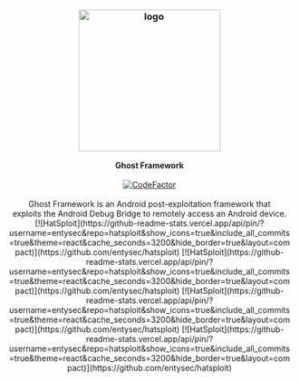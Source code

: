 <h3 align="center"><img src="https://user-images.githubusercontent.com/54115104/116760735-6da1e780-aa1e-11eb-8c6f-530386487671.png" alt="logo" height="250px"></h3>

<p align="center">
    <b>Ghost Framework</b><br>
    <br>
    <a href="https://www.codefactor.io/repository/github/entysec/ghost"><img src="https://www.codefactor.io/repository/github/entysec/ghost/badge" alt="CodeFactor" /></a><br>
    <br>
    Ghost Framework is an Android post-exploitation framework that
    <br>exploits the Android Debug Bridge to remotely access an Android device.
    <br>
    [![HatSploit](https://github-readme-stats.vercel.app/api/pin/?username=entysec&repo=hatsploit&show_icons=true&include_all_commits=true&theme=react&cache_seconds=3200&hide_border=true&layout=compact)](https://github.com/entysec/hatsploit)
[![HatSploit](https://github-readme-stats.vercel.app/api/pin/?username=entysec&repo=hatsploit&show_icons=true&include_all_commits=true&theme=react&cache_seconds=3200&hide_border=true&layout=compact)](https://github.com/entysec/hatsploit)
[![HatSploit](https://github-readme-stats.vercel.app/api/pin/?username=entysec&repo=hatsploit&show_icons=true&include_all_commits=true&theme=react&cache_seconds=3200&hide_border=true&layout=compact)](https://github.com/entysec/hatsploit)
[![HatSploit](https://github-readme-stats.vercel.app/api/pin/?username=entysec&repo=hatsploit&show_icons=true&include_all_commits=true&theme=react&cache_seconds=3200&hide_border=true&layout=compact)](https://github.com/entysec/hatsploit)
</p>
